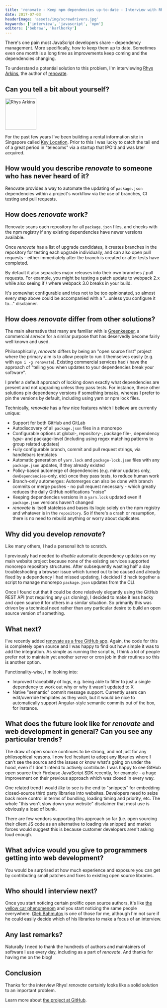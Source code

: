 ```yaml
---
title: 'renovate - Keep npm dependencies up-to-date - Interview with Rhys Arkins'
date: 2017-07-03
headerImage: 'assets/img/screwdrivers.jpg'
keywords: ['interview', 'javascript', 'npm']
editors: ['bebraw', 'karlhorky']
---
```


There's one pain most JavaScript developers share - dependency management. More specifically, how to keep them up to date. Sometimes even one month is a long time as improvements keep coming and the dependencies changing.

To understand a potential solution to this problem, I'm interviewing [Rhys Arkins](https://twitter.com/rarkins), the author of [renovate](https://www.npmjs.com/package/renovate).

## Can you tell a bit about yourself?

<p>
<span class="author">
  <img src="https://www.gravatar.com/avatar/3cf3527d1ff144dd61717720c458802b?s=200" alt="Rhys Arkins" class="author" width="100" height="100" />
</span>

For the past few years I've been building a rental information site in Singapore called [Key Location](https://keylocation.sg). Prior to this I was lucky to catch the tail end of a great period in "telecoms" via a startup that IPO'd and was later acquired.
</p>

## How would you describe *renovate* to someone who has never heard of it?

Renovate provides a way to automate the updating of `package.json` dependencies within a project's workflow via the use of branches, CI testing and pull requests.

## How does *renovate* work?

Renovate scans each repository for all `package.json` files, and checks with the npm registry if any existing dependencies have newer versions available.

Once *renovate* has a list of upgrade candidates, it creates branches in the repository for testing each upgrade individually, and can also open pull requests - either immediately after the branch is created or after tests have completed.

By default it also separates major releases into their own branches / pull requests. For example, you might be testing a patch update to webpack 2.x while also seeing if / where webpack 3.0 breaks in your build.

It's somewhat configurable and tries not to be too opinionated, so almost every step above could be accompanied with a "...unless you configure it to..." disclaimer.

## How does *renovate* differ from other solutions?

The main alternative that many are familiar with is [Greenkeeper](https://greenkeeper.io/), a commercial *service* for a similar purpose that has deservedly become fairly well known and used.

Philosophically, *renovate* differs by being an "open source first" project where the primary aim is to allow people to run it themselves easily (e.g. with `npm i -g renovate`). Existing commercial services had / have the approach of "telling you when updates to your dependencies break your software".

I prefer a default approach of locking down exactly what dependencies are present and not upgrading unless they pass tests. For instance, these other solutions pin dependency versions if something breaks, whereas I prefer to pin the versions by default, including using yarn or npm lock files.

Technically, *renovate* has a few nice features which I believe are currently unique:

- Support for both GitHub and GitLab
- Autodiscovery of all `package.json` files in a monorepo
- Configurable options at global-, repository-, package file-, dependency *type*- and package-level (including using regex matching patterns to group related updates)
- Fully configurable branch, commit and pull request strings, via handlebars templates
- Automatic generation of `yarn.lock` and `package-lock.json` files with any `package.json` updates, if they already existed
- Policy-based automerge of dependencies (e.g. minor updates only, `devDependencies`-only, etc) once they pass tests, to reduce human work
- Branch-only automerges: Automerges can also be done with branch commits or merge pushes - no pull request necessary - which greatly reduces the daily GitHub notifications "noise"
- Keeping dependencies versions in a `yarn.lock` updated even if `package.json` versions haven't changed
- *renovate* is itself stateless and bases its logic solely on the npm registry and whatever is in the `repository`. So if there's a crash or resumption, there is no need to rebuild anything or worry about duplicates.

## Why did you develop *renovate*?

Like many others, I had a personal itch to scratch.

I previously had needed to *disable* automatic dependency updates on my main website project because none of the existing services supported monorepo repository structures. After subsequently wasting half a day troubleshooting a browser issue which turned out to be caused and already fixed by a dependency I had missed updating, I decided I'd hack together a script to manage monorepo `package.json` updates from the CLI.

Once I found out that it could be done relatively elegantly using the GitHub REST API (not requiring any `git` cloning), I decided to make it less hacky and open source it for others in a similar situation. So primarily this was driven by a technical need rather than any particular desire to build an open source version of something.

## What next?

I've recently added [renovate as a free GitHub app](https://github.com/apps/renovate). Again, the code for this is completely open source and I was happy to find out how simple it was to add the integration. As simple as running the script is, I think a lot of people prefer not to maintain yet another server or cron job in their routines so this is another option.

Functionality-wise, I'm looking into:

- Improved traceability of logs, e.g. being able to filter to just a single dependency to work out why or why it wasn't updated to X
- Native "semantic" commit message support. Currently users can edit/override templates as they wish, but it would be nice to automatically support Angular-style semantic commits out of the box, for instance.

## What does the future look like for *renovate* and web development in general? Can you see any particular trends?

The draw of open source continues to be strong, and not just for any philosophical reasons. I now feel hesitant to adopt any libraries where I can't see the source and the issues or know what's going on under the hood, even if I don't intend to actively contribute. I was happy to see GitHub open source their Firebase JavaScript SDK recently, for example - a huge improvement on their previous approach which was closed in every way.

One related trend I would *like* to see is the end to "snippets" for embedding closed-source third party libraries into websites. Developers need to seize back more control in terms of bundling, loading timing and priority, etc. The whole "this won't slow down your website" disclaimer that most use is obviously a load of bunk.

There are few vendors supporting this approach so far (i.e. open sourcing their client JS code as an alternative to loading via snippet) and market forces would suggest this is because customer developers aren't asking loud enough.

## What advice would you give to programmers getting into web development?

You would be surprised at how much experience and exposure you can get by contributing small patches and fixes to existing open source libraries.

## Who should I interview next?

Once you start noticing certain prolific open source authors, it's like [the yellow car phenomenom](https://www.inc.com/lee-colan/how-to-use-the-yellow-car-phenomenon.html) and you start noticing the same people everywhere. [Gleb Bahmutov](https://github.com/bahmutov) is one of those for me, although I'm not sure if he could easily decide which of his libraries to make a focus of an interview.

## Any last remarks?

Naturally I need to thank the hundreds of authors and maintainers of software I use every day, including as a part of *renovate*. And thanks for having me on the blog!

## Conclusion

Thanks for the interview Rhys! *renovate* certainly looks like a solid solution to an important problem.

Learn more about [the project at GitHub](https://github.com/singapore/renovate).
